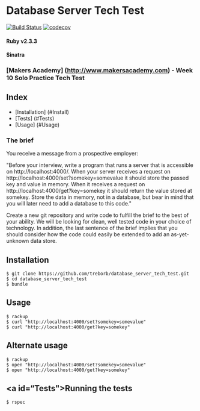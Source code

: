 # Database Server Tech Test

[![Build Status](https://travis-ci.org/treborb/database_server_tech_test.svg?branch=master)](https://travis-ci.org/treborb/database_server_tech_test)
[![codecov](https://codecov.io/gh/treborb/database_server_tech_test/branch/master/graph/badge.svg)](https://codecov.io/gh/treborb/database_server_tech_test)

#### Ruby v2.3.3
#### Sinatra

### [Makers Academy] (http://www.makersacademy.com) - Week 10 Solo Practice Tech Test

## Index
* [Installation] (#Install)
* [Tests] (#Tests)
* [Usage] (#Usage)

### The brief

You receive a message from a prospective employer:

"Before your interview, write a program that runs a server that is accessible on http://localhost:4000/. When your server receives a request on http://localhost:4000/set?somekey=somevalue it should store the passed key and value in memory. When it receives a request on http://localhost:4000/get?key=somekey it should return the value stored at somekey. Store the data in memory, not in a database, but bear in mind that you will later need to add a database to this code."

Create a new git repository and write code to fulfill the brief to the best of your ability. We will be looking for clean, well tested code in your choice of technology. In addition, the last sentence of the brief implies that you should consider how the code could easily be extended to add an as-yet-unknown data store.

## <a id="Install">Installation</a>

```
$ git clone https://github.com/treborb/database_server_tech_test.git
$ cd database_server_tech_test
$ bundle
```
## <a id="Usage">Usage</a>
```
$ rackup
$ curl "http://localhost:4000/set?somekey=somevalue"
$ curl "http://localhost:4000/get?key=somekey"
```

## Alternate usage
```
$ rackup
$ open "http://localhost:4000/set?somekey=somevalue"
$ open "http://localhost:4000/get?key=somekey"
```

## <a id=“Tests">Running the tests</a>
```ruby
$ rspec
```
